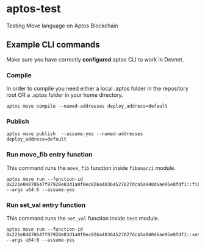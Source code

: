 # aptos-test
Testing Move language on Aptos Blockchain

## Example CLI commands 
Make sure you have correctly **configured** aptos CLI to work in Devnet.

### Compile
In order to compile you need either a local .aptos folder in the repository root OR a .aptos folder in your home directory.
```
aptos move compile --named-addresses deploy_address=default
```

### Publish
```
aptos move publish  --assume-yes --named-addresses deploy_address=default
```

### Run move_fib entry function
This command runs the ```move_fib``` function inside ```fibonacci``` module.
```
aptos move run --function-id 0x221e04878647f87928e83d1a0f0ec826a40364527027dca5a940d6ae95e8fdf1::fibonacci::move_fib --args u64:6 --assume-yes
```

### Run set_val entry function
This command runs the ```set_val``` function inside ```test``` module.
```
aptos move run --function-id 0x221e04878647f87928e83d1a0f0ec826a40364527027dca5a940d6ae95e8fdf1::set_val::set_val --args u64:6 --assume-yes
```